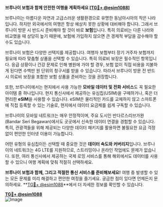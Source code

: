 **브루나이 보험과 함께 안전한 여행을 계획하세요 [[TG💪+ @esim1088](https://t.me/s/esim1088)]**

브루나이는 아름다운 자연과 고급스러운 생활환경으로 유명한 동남아시아의 작은 나라입니다. 하지만 외국에서의 여행은 항상 예상치 못한 상황에 대비해야 합니다. 그래서 브루나이 방문 시 반드시 준비해야 할 것이 바로 **보험**입니다. 특히 의료비는 다른 나라와 비교했을 때 상당히 높기 때문에, 보험에 가입하지 않으면 큰 경제적 부담을 감수해야 할 수도 있습니다.

브루나이 보험은 다양한 선택지를 제공합니다. 여행자 보험부터 장기 거주자 보험까지 필요에 따라 맞춤형 상품을 선택할 수 있습니다. 특히 의료비 보장은 필수적인 항목입니다. 응급 상황이나 건강 문제로 인해 병원에 가야 할 경우, 보험 없이 직접 비용을 지불하게 된다면 수백만 원 단위의 청구서를 받을 수 있습니다. 따라서 브루나이 방문 전 반드시 의료비 보장을 포함한 보험 상품을 준비하는 것을 권장합니다.

또한, 브루나이에서는 현지에서 사용 가능한 **모바일 데이터 및 전화 서비스**도 꼭 필요한 아이템 중 하나입니다. 현지 통신사에서 제공하는 유심칩(USIM)을 구매하거나, 혹은 더 편리한 **eSIM**을 사용할 수 있습니다. eSIM은 물리적인 카드를 교체하지 않고 스마트폰에 직접 등록할 수 있는 기술로, 현지에서 데이터 요금제를 쉽게 구독할 수 있습니다.

브루나이의 모바일 네트워크는 매우 안정적이며, 주요 도시인 반다르스리브가완(Bandar Seri Begawan)에서도 곳곳에서 신속한 데이터 연결을 경험할 수 있습니다. 특히, 관광객들을 위해 제공되는 다양한 데이터 패키지를 활용하면 불필요한 요금 걱정 없이 편안한 인터넷 이용이 가능합니다.

어떤 유형의 유심칩이든 선택할 때 중요한 것은 **데이터 속도와 커버리지**입니다. 브루나이의 네트워크는 4G LTE를 지원하므로, 스트리밍이나 온라인 작업에도 문제가 없습니다. 또한, 여러 통신사에서 제공하는 국제 로밍 서비스를 통해 해외에서도 데이터를 사용할 수 있으니 여행 계획에 맞춰 적절히 선택하세요.

**브루나이 보험과 함께, 그리고 적절한 통신 서비스를 준비해보세요!** 여행 중 발생할 수 있는 모든 문제를 미리 해결하고 편안한 여정을 즐기세요. 궁금한 점이 있다면 언제든지 문의하세요. **[TG💪+ @esim1088](https://t.me/s/esim1088)**에서 더 자세한 정보를 확인할 수 있습니다.

**[TG💪+ @esim1088](https://t.me/s/esim1088)**  
![Image](https://i.postimg.cc/Y0z9fWf4/image.png)